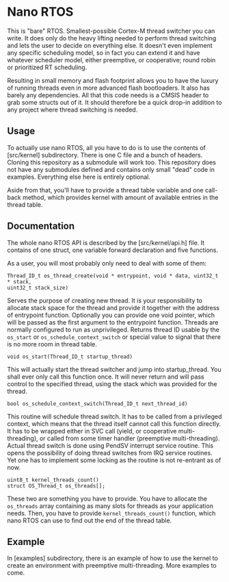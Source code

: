Nano RTOS
=========

This is "bare" RTOS. Smallest-possible Cortex-M thread switcher you can write.
It does only do the heavy lifting needed to perform thread switching and lets the
user to decide on everything else. It doesn't even implement any specific
scheduling model, so in fact you can extend it and have whatever scheduler
model, either preemptive, or cooperative; round robin or prioritized RT
scheduling.

Resulting in small memory and flash footprint allows you to have the luxury of
running threads even in more advanced flash bootloaders. It also has barely any
dependencies. All that this code needs is a CMSIS header to grab some structs
out of it. It should therefore be a quick drop-in addition to any project where
thread switching is needed.

Usage
-----

To actually use nano RTOS, all you have to do is to use the contents of
[src/kernel] subdirectory. There is one C file and a bunch of headers. Cloning
this repository as a submodule will work too. This repository does not have any
submodules defined and contains only small "dead" code in examples. Everything
else here is entirely optional.

Aside from that, you'll have to provide a thread table variable and one
call-back method, which provides kernel with amount of available entries in the 
thread table.

Documentation
-------------

The whole nano RTOS API is described by the [src/kernel/api.h] file. It contains
of one struct, one variable forward declaration and five functions.

As a user, you will most probably only need to deal with some of them:

~~~~~
Thread_ID_t os_thread_create(void * entrypoint, void * data, uint32_t * stack,
uint32_t stack_size)
~~~~~

Serves the purpose of creating new thread. It is your responsibility to allocate
stack space for the thread and provide it together with the address of entrypoint 
function. Optionally you can provide one void pointer, which will be passed as
the first argument to the entrypoint function. Threads are normally configured
to run as unprivileged. Returns thread ID usable by the `os_start` or 
`os_schedule_context_switch` or special value to signal that there is no more
room in thread table.

~~~~~
void os_start(Thread_ID_t startup_thread)
~~~~~

This will actually start the thread switcher and jump into startup_thread. You
shall ever only call this function once. It will never return and will pass
control to the specified thread, using the stack which was provided for the
thread.

~~~~
bool os_schedule_context_switch(Thread_ID_t next_thread_id)
~~~~

This routine will schedule thread switch. It has to be called from a privileged
context, which means that the thread itself cannot call this function directly.
It has to be wrapped either in SVC call (yield, or cooperative multi-threading), 
or called from some timer handler (preemptive multi-threading). Actual thread
switch is done using PendSV interrupt service routine. This opens the
possibility of doing thread switches from IRQ service routines. Yet one has to 
implement some locking as the routine is not re-entrant as of now.

~~~~~
uint8_t kernel_threads_count()
struct OS_Thread_t os_threads[];
~~~~~

These two are something you have to provide. You have to allocate the `os_threads`
array containing as many slots for threads as your application needs. Then, you
have to provide `kernel_threads_count()` function, which nano RTOS can use to
find out the end of the thread table.

Example
-------

In [examples] subdirectory, there is an example of how to use the kernel to
create an environment with preemptive multi-threading. More examples to come.
